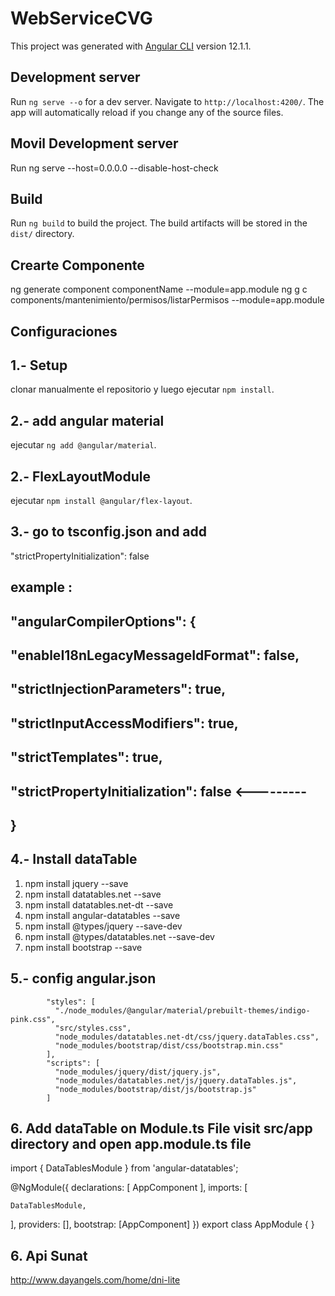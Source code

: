 # WebServiceCVG

This project was generated with [Angular CLI](https://github.com/angular/angular-cli) version 12.1.1.

## Development server

Run `ng serve --o` for a dev server. Navigate to `http://localhost:4200/`. The app will automatically reload if you change any of the source files.

## Movil Development server

Run ng serve --host=0.0.0.0 --disable-host-check

## Build

Run `ng build` to build the project. The build artifacts will be stored in the `dist/` directory.

## Crearte Componente

ng generate component componentName --module=app.module
ng g c components/mantenimiento/permisos/listarPermisos  --module=app.module
## Configuraciones

## 1.- Setup

clonar manualmente el repositorio y luego ejecutar `npm install`.

## 2.- add angular material

ejecutar  `ng add @angular/material`.

## 2.- FlexLayoutModule

ejecutar `npm install @angular/flex-layout`.

## 3.- go to tsconfig.json and add

"strictPropertyInitialization": false

## example : 


  ## "angularCompilerOptions": {
  ##  "enableI18nLegacyMessageIdFormat": false,
  ##  "strictInjectionParameters": true,
  ##  "strictInputAccessModifiers": true,
  ##  "strictTemplates": true,

  ##  "strictPropertyInitialization": false    <---------
  ## }


## 4.- Install dataTable

1. npm install jquery --save
2. npm install datatables.net --save
3. npm install datatables.net-dt --save
4. npm install angular-datatables --save
5. npm install @types/jquery --save-dev
6. npm install @types/datatables.net --save-dev
7. npm install bootstrap --save

## 5.- config angular.json

            "styles": [
              "./node_modules/@angular/material/prebuilt-themes/indigo-pink.css",
              "src/styles.css",
              "node_modules/datatables.net-dt/css/jquery.dataTables.css",
              "node_modules/bootstrap/dist/css/bootstrap.min.css"
            ],
            "scripts": [
              "node_modules/jquery/dist/jquery.js",
              "node_modules/datatables.net/js/jquery.dataTables.js",
              "node_modules/bootstrap/dist/js/bootstrap.js"
            ]

## 6. Add dataTable on Module.ts File visit src/app directory and open app.module.ts file


import { DataTablesModule } from 'angular-datatables';

@NgModule({
  declarations: [
    AppComponent
  ],
  imports: [

    DataTablesModule,
  ],
  providers: [],
  bootstrap: [AppComponent]
})
export class AppModule { }



## 6. Api Sunat

http://www.dayangels.com/home/dni-lite
